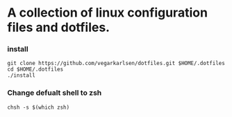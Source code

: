 # A collection of linux configuration files and dotfiles.


### install

```
git clone https://github.com/vegarkarlsen/dotfiles.git $HOME/.dotfiles
cd $HOME/.dotfiles
./install
```
### Change defualt shell to zsh

```
chsh -s $(which zsh)
```

